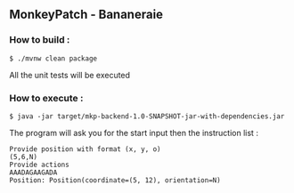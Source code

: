 ## MonkeyPatch - Bananeraie

### How to build : 

```shell
$ ./mvnw clean package
```

All the unit tests will be executed

### How to execute : 
```shell
$ java -jar target/mkp-backend-1.0-SNAPSHOT-jar-with-dependencies.jar
```

The program will ask you for the start input then the instruction list : 

```shell
Provide position with format (x, y, o)
(5,6,N)
Provide actions
AAADAGAAGADA
Position: Position(coordinate=(5, 12), orientation=N)
```

